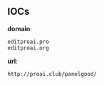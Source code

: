 
## IOCs

__domain__:

```text
editproai.pro
editproai.org
```
__url__:

```text
http://proai.club/panelgood/
```